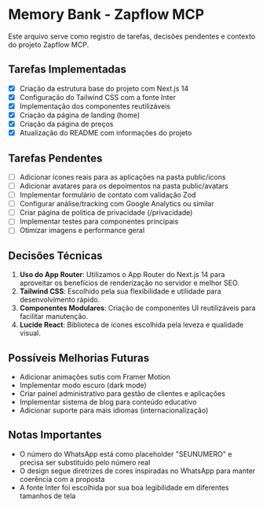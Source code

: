 # Memory Bank - Zapflow MCP

Este arquivo serve como registro de tarefas, decisões pendentes e contexto do projeto Zapflow MCP.

## Tarefas Implementadas

- [x] Criação da estrutura base do projeto com Next.js 14
- [x] Configuração do Tailwind CSS com a fonte Inter
- [x] Implementação dos componentes reutilizáveis
- [x] Criação da página de landing (home)
- [x] Criação da página de preços
- [x] Atualização do README com informações do projeto

## Tarefas Pendentes

- [ ] Adicionar ícones reais para as aplicações na pasta public/icons
- [ ] Adicionar avatares para os depoimentos na pasta public/avatars
- [ ] Implementar formulário de contato com validação Zod
- [ ] Configurar análise/tracking com Google Analytics ou similar
- [ ] Criar página de política de privacidade (/privacidade)
- [ ] Implementar testes para componentes principais
- [ ] Otimizar imagens e performance geral

## Decisões Técnicas

1. **Uso do App Router**: Utilizamos o App Router do Next.js 14 para aproveitar os benefícios de renderização no servidor e melhor SEO.
2. **Tailwind CSS**: Escolhido pela sua flexibilidade e utilidade para desenvolvimento rápido.
3. **Componentes Modulares**: Criação de componentes UI reutilizáveis para facilitar manutenção.
4. **Lucide React**: Biblioteca de ícones escolhida pela leveza e qualidade visual.

## Possíveis Melhorias Futuras

- Adicionar animações sutis com Framer Motion
- Implementar modo escuro (dark mode)
- Criar painel administrativo para gestão de clientes e aplicações
- Implementar sistema de blog para conteúdo educativo
- Adicionar suporte para mais idiomas (internacionalização)

## Notas Importantes

- O número do WhatsApp está como placeholder "SEUNUMERO" e precisa ser substituído pelo número real
- O design segue diretrizes de cores inspiradas no WhatsApp para manter coerência com a proposta
- A fonte Inter foi escolhida por sua boa legibilidade em diferentes tamanhos de tela 